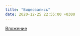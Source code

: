 ```yaml
---
title: "Видеозапись"
date: 2020-12-25 22:55:00 +0300
---
```



[Вложение](https://vk.com/video41076938_168961656)
